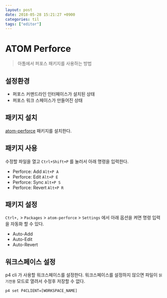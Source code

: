 ```yaml
---
layout: post
date: 2018-05-28 15:21:27 +0900
categories: til
tags: ["editor"]
---
```


# ATOM Perforce

> 아톰에서 퍼포스 패키지를 사용하는 방법

## 설정환경

- 퍼포스 커맨드라인 인터페이스가 설치된 상태
- 퍼포스 워크 스페이스가 만들어진 상태

## 패키지 설치

[atom-perforce](https://github.com/mattsawyer77/atom-perforce) 패키지를 설치한다.

## 패키지 사용

수정할 파일을 열고 `Ctrl+Shift+P` 를 눌러서 아래 명령을 입력한다.

- Perforce: Add `Alt+P A`
- Perforce: Edit `Alt+P E`
- Perforce: Sync `Alt+P S`
- Perforce: Revert `Alt+P R`

## 패키지 설정

`Ctrl+,` > `Packages` > `atom-perforce` > `Settings` 에서 아래 옵션을 켜면 명령 입력을 자동화 할 수 있다.

- Auto-Add
- Auto-Edit
- Auto-Revert

## 워크스페이스 설정

p4 cli 가 사용할 워크스페이스를 설정한다. 워크스페이스를 설정하지 않으면 파일이 `읽기전용` 모드로 열려서 수정후 저장할 수 없다.

    p4 set P4CLIENT=[WORKSPACE_NAME]
